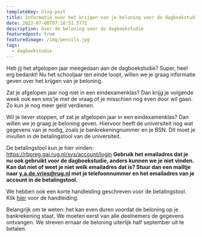 ```yaml
---
templateKey: blog-post
title: Informatie over het krijgen van je beloning voor de dagboekstudie
date: 2022-07-08T07:18:51.577Z
description: Over de beloning voor de dagboekstudie
featuredpost: true
featuredimage: /img/pencils.jpg
tags:
  - dagboekstudie
---
```

Heb jij het afgelopen jaar meegedaan aan de dagboekstudie? Super, heel erg bedankt! Nu het schooljaar ten einde loopt, willen we je graag informatie geven over het krijgen van je beloning.

Zat je afgelopen jaar nog niet in een eindexamenklas? Dan krijg je volgende week ook een sms'je met de vraag of je misschien nog even door wil gaan. Zo kun je nog meer geld verdienen. 

Wil je liever stoppen, of zat je afgelopen jaar in een eindexamenklas? Dan willen we je graag je beloning geven. Hiervoor heeft de universiteit nog wat gegevens van je nodig, zoals je bankrekeningnummer en je BSN. Dit moet je invullen in de betalingstool van de universiteit.

De betalingstool kun je hier vinden: <https://rbpreg.gai.rug.nl/sys/account/login> **Gebruik het emailadres dat je nu ook gebruikt voor de dagboekstudie, anders kunnen we je niet vinden. Kan dat niet of weet je niet welk emailadres dat is? Stuur dan een mailtje naar y.a.de.vries@rug.nl met je telefoonnummer en het emailadres van je account in de betalingstool.**

We hebben ook een korte handleiding geschreven voor de betalingstool. Klik [hier](https://u-can-feel.nl/img/handleiding.pdf) voor de handleiding.

Belangrijk om te weten: het kan even duren voordat de beloning op je bankrekening staat. We moeten eerst van alle deelnemers de gegevens ontvangen. We streven ernaar de beloning uiterlijk half september uit te betalen.